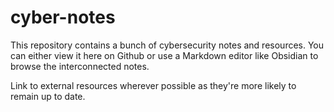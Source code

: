 # cyber-notes

This repository contains a bunch of cybersecurity notes and resources. You can either view it here on Github or use a Markdown editor like Obsidian to browse the interconnected notes.

Link to external resources wherever possible as they're more likely to remain up to date.
